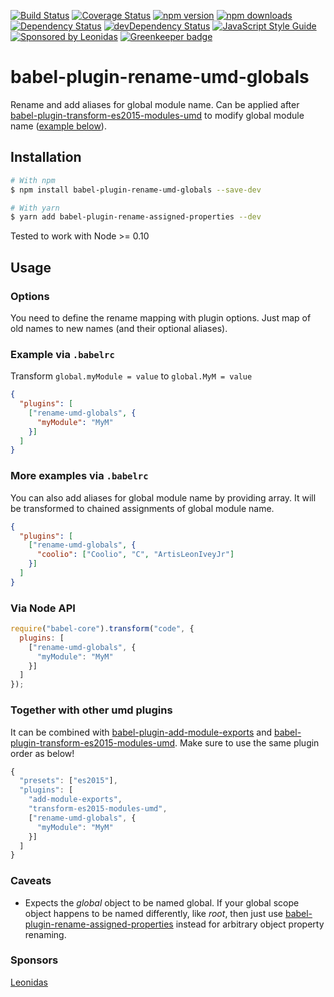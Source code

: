 [![Build Status](https://travis-ci.org/jamonkko/babel-plugin-rename-umd-globals.svg?branch=master)](https://travis-ci.org/jamonkko/babel-plugin-rename-umd-globals)
[![Coverage Status](https://coveralls.io/repos/github/jamonkko/babel-plugin-rename-umd-globals/badge.svg?branch=master)](https://coveralls.io/github/jamonkko/babel-plugin-rename-umd-globals?branch=master)
[![npm version](https://img.shields.io/npm/v/babel-plugin-rename-umd-globals.svg?style=flat-square)](https://www.npmjs.com/package/babel-plugin-rename-umd-globals)
[![npm downloads](https://img.shields.io/npm/dm/babel-plugin-rename-umd-globals.svg?style=flat-square)](https://www.npmjs.com/package/babel-plugin-rename-umd-globals)
[![Dependency Status](https://david-dm.org/jamonkko/babel-plugin-rename-umd-globals.svg)](https://david-dm.org/jamonkko/babel-plugin-rename-umd-globals)
[![devDependency Status](https://david-dm.org/jamonkko/babel-plugin-rename-umd-globals/dev-status.svg)](https://david-dm.org/jamonkko/babel-plugin-rename-umd-globals#info=devDependencies)
[![JavaScript Style Guide](https://img.shields.io/badge/code%20style-standard-brightgreen.svg)](http://standardjs.com/)
[![Sponsored by Leonidas](https://img.shields.io/badge/sponsored%20by-leonidas-389fc1.svg)](https://leonidasoy.fi/opensource)
[![Greenkeeper badge](https://badges.greenkeeper.io/jamonkko/babel-plugin-rename-umd-globals.svg)](https://greenkeeper.io/)

# babel-plugin-rename-umd-globals

Rename and add aliases for global module name. Can be applied after [babel-plugin-transform-es2015-modules-umd](http://babeljs.io/docs/plugins/transform-es2015-modules-umd) to modify global module name ([example below](#together-with-other-umd-plugins)).

## Installation

```sh
# With npm
$ npm install babel-plugin-rename-umd-globals --save-dev

# With yarn 
$ yarn add babel-plugin-rename-assigned-properties --dev
```

Tested to work with Node >= 0.10

## Usage

### Options
You need to define the rename mapping with plugin options. Just map of old names to new names (and their optional aliases). 

### Example via `.babelrc`

Transform `global.myModule = value` to `global.MyM = value`

```json
{
  "plugins": [
    ["rename-umd-globals", {
      "myModule": "MyM"
    }]
  ]
}
```

### More examples via `.babelrc`

You can also add aliases for global module name by providing array. It will be transformed to chained assignments of global module name.

```json
{
  "plugins": [
    ["rename-umd-globals", {
      "coolio": ["Coolio", "C", "ArtisLeonIveyJr"]
    }]
  ]
}
```

### Via Node API

```javascript
require("babel-core").transform("code", {
  plugins: [
    ["rename-umd-globals", {
      "myModule": "MyM"
    }]
  ]
});
```

### Together with other umd plugins

It can be combined with [babel-plugin-add-module-exports](https://github.com/59naga/babel-plugin-add-module-exports) and [babel-plugin-transform-es2015-modules-umd](http://babeljs.io/docs/plugins/transform-es2015-modules-umd). Make sure to use the same plugin order as below!

```javascript
{
  "presets": ["es2015"],
  "plugins": [
    "add-module-exports",
    "transform-es2015-modules-umd",
    ["rename-umd-globals", {
      "myModule": "MyM"
    }]
  ]
}
```


### Caveats

- Expects the *global* object to be named global. If your global scope object happens to be named differently, like *root*, then just use [babel-plugin-rename-assigned-properties](https://github.com/jamonkko/babel-plugin-rename-assigned-properties) instead for arbitrary object property renaming.

### Sponsors

[Leonidas](https://leonidasoy.fi/opensource)
